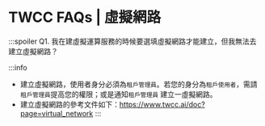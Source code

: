 # TWCC FAQs | 虛擬網路

:::spoiler Q1. 我在建虛擬運算服務的時候要選填虛擬網路才能建立，但我無法去建立虛擬網路？ 

:::info

- 建立虛擬網路，使用者身分必須為`租戶管理員`。若您的身分為`租戶使用者`，需請`租戶管理員`提高您的權限；或是通知`租戶管理員` 建立一虛擬網路。
- 建立虛擬網路的參考文件如下：https://www.twcc.ai/doc?page=virtual_network
:::

